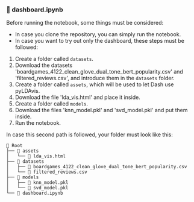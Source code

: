 ### 🎨 dashboard.ipynb
Before running the notebook, some things must be considered:

- In case you clone the repository, you can simply run the notebook.
- In case you want to try out only the dashboard, these steps must be followed:
1. Create a folder called `datasets`.
2. Download the datasets 'boardgames_4122_clean_glove_dual_tone_bert_popularity.csv' and 'filtered_reviews.csv', and introduce them in the `datasets` folder.
3. Create a folder called `assets`, which will be used to let Dash use pyLDAvis.
4. Download the file 'lda_vis.html' and place it inside.
5. Create a folder called `models`.
6. Download the files 'knn_model.pkl' and 'svd_model.pkl' and put them inside.
7. Run the notebook.

In case this second path is followed, your folder must look like this:
```
📁 Root
├── 📂 assets
│   └── 📄 lda_vis.html
├── 📂 datasets
│   ├── 📄 boardgames_4122_clean_glove_dual_tone_bert_popularity.csv
│   └── 📄 filtered_reviews.csv
├── 📂 models
│   ├── 📄 knn_model.pkl
│   └── 📄 svd_model.pkl
└── 📄 dashboard.ipynb
```
